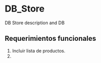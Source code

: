 # DB_Store
DB Store description and DB
## Requerimientos funcionales ##
1. Incluir lista de productos.
2. 
